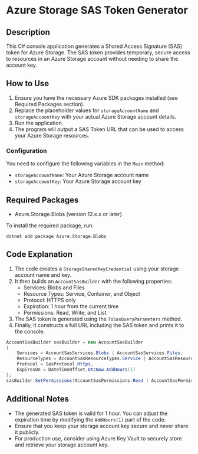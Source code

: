 # Azure Storage SAS Token Generator

## Description
This C# console application generates a Shared Access Signature (SAS) token for Azure Storage. The SAS token provides temporary, secure access to resources in an Azure Storage account without needing to share the account key.

## How to Use
1. Ensure you have the necessary Azure SDK packages installed (see Required Packages section).
2. Replace the placeholder values for `storageAccountName` and `storageAccountKey` with your actual Azure Storage account details.
3. Run the application.
4. The program will output a SAS Token URL that can be used to access your Azure Storage resources.

### Configuration
You need to configure the following variables in the `Main` method:
- `storageAccountName`: Your Azure Storage account name
- `storageAccountKey`: Your Azure Storage account key

## Required Packages
- Azure.Storage.Blobs (version 12.x.x or later)

To install the required package, run:
```
dotnet add package Azure.Storage.Blobs
```

## Code Explanation
1. The code creates a `StorageSharedKeyCredential` using your storage account name and key.
2. It then builds an `AccountSasBuilder` with the following properties:
   - Services: Blobs and Files
   - Resource Types: Service, Container, and Object
   - Protocol: HTTPS only
   - Expiration: 1 hour from the current time
   - Permissions: Read, Write, and List
3. The SAS token is generated using the `ToSasQueryParameters` method.
4. Finally, it constructs a full URL including the SAS token and prints it to the console.

```csharp
AccountSasBuilder sasBuilder = new AccountSasBuilder
{
    Services = AccountSasServices.Blobs | AccountSasServices.Files,  
    ResourceTypes = AccountSasResourceTypes.Service | AccountSasResourceTypes.Container | AccountSasResourceTypes.Object, 
    Protocol = SasProtocol.Https, 
    ExpiresOn = DateTimeOffset.UtcNow.AddHours(1) 
};
sasBuilder.SetPermissions(AccountSasPermissions.Read | AccountSasPermissions.Write | AccountSasPermissions.List);
```

## Additional Notes
- The generated SAS token is valid for 1 hour. You can adjust the expiration time by modifying the `AddHours(1)` part of the code.
- Ensure that you keep your storage account key secure and never share it publicly.
- For production use, consider using Azure Key Vault to securely store and retrieve your storage account key.
